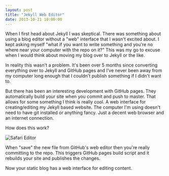 ```yaml
---
layout: post
title: "Jekyll Web Editor"
date: 2013-10-21 10:00:00
---
```


When I first head about Jekyll I was skeptical.  There was something about using a blog editor without a "web" interface that I wasn't excited about.  I kept asking myself "what if you want to write something and you're no where near your computer with the repo on it?"  This was my go to excuse when I would think about moving my blog over to Jekyll or the like.

In reality this wasn't a problem.  It's been over 5 months since converting everything over to Jekyll and GitHub pages and I've never been away from my computer long enough that I couldn't publish something if I didn't want to.

But there has been an interesting development with GitHub pages.  They automatically build your site when you commit and push to master.  That allows for some something I think is really cool.  A web interface for creating/editing my Jekyll based website.  The computer I'm using doesn't need to have git installed or anything fancy.  Just a decent web browser and an internet connection.

How does this work?

![Safari Editor](//s3.amazonaws.com/skylarsch.com/images/pages-editor.png)

When "save" the new file from GitHub's web editor then you're really committing to the repo.  This triggers GitHub pages build script and it rebuilds your site and publishes the changes.

Now your static blog has a web interface for editing content.
